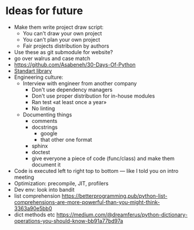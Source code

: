 # Ideas for future

* Make them write project draw script:
  * You can't draw your own project
  * You can't plan your own project
  * Fair projects distribution by authors
* Use these as git submodule for website?
* go over walrus and case match
* https://github.com/Asabeneh/30-Days-Of-Python
* [Standart library](https://www.youtube.com/watch?v=ypApmOoCRSc)
* Engineering culture:
  * Interview with engineer from another company
    * Don't use dependency managers
    * Don't use proper distribution for in-house modules
    * Ran test «at least once a year»
    * No linting
  * Documenting things
    * comments
    * docstrings
      * google
      * that other one format
    * sphinx
    * doctest
    * give everyone a piece of code (func/class) and make them document it
* Code is executed left to right top to bottom — like I told you on intro meeting
* Optimization: precompile, JIT, profilers
* Dev env: look into bandit 
* list comprehension https://betterprogramming.pub/python-list-comprehensions-are-more-powerful-than-you-might-think-3363a90e5bb0
* dict methods etc https://medium.com/@dreamferus/python-dictionary-operations-you-should-know-bb91a77bd97a